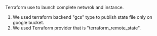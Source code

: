 Terraform use to launch complete netwrok and instance. 

1) We used terraform backend "gcs" type to publish state file only on google bucket.
2) We used Terraform provider that is "terraform_remote_state".  
